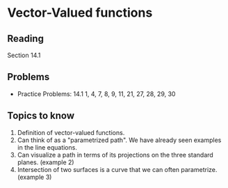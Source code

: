 # Vector-Valued functions

## Reading

Section 14.1

## Problems

- Practice Problems: 14.1 1, 4, 7, 8, 9, 11, 21, 27, 28, 29, 30

## Topics to know

1. Definition of vector-valued functions.
2. Can think of as a "parametrized path". We have already seen examples in the line equations.
3. Can visualize a path in terms of its projections on the three standard planes. (example 2)
4. Intersection of two surfaces is a curve that we can often parametrize. (example 3)
